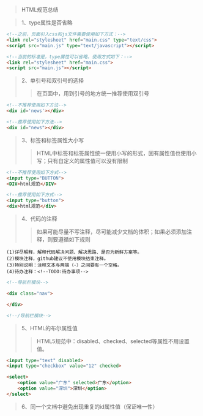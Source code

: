 >HTML规范总结

>1、type属性是否省略
```html
<!--之前，页面引入css和js文件需要使用如下方式：-->
<link rel="stylesheet" href="main.css" type="text/css">
<script src="main.js" type="text/javascript"></script>

<!--当前的标准是，type属性可以省略，使用方式如下：-->
<link rel="stylesheet" href="main.css">
<script src="main.js"></script>
```

>2、单引号和双引号的选择
>>在页面中，用到引号的地方统一推荐使用双引号
```html
<!--不推荐使用如下方法-->
<div id='news'></div>

<!--推荐使用如下方法-->
<div id="news"></div>
```

>3、标签和标签属性大小写
>>HTML中标签和标签属性统一使用小写的形式，固有属性值也使用小写；只有自定义的属性值可以没有限制
```html
<!--不推荐使用如下方式-->
<input type="BUTTON">
<DIV>html规范</DIV>

<!--推荐使用如下方式-->
<input type="button">
<div>html规范</div>
```

>4、代码的注释
>>如果可能尽量不写注释，尽可能减少文档的体积；如果必须添加注释，则要遵循如下规则

    (1)详尽解释，解释代码解决问题、解决思路、是否为新鲜方案等。
    (2)模块注释，github建议不使用模块结束注释。
    (3)特别说明：注释文本与两端（-）之间要有一个空格。
    (4)待办注释：<!--TODO:待办事项-->
```html
<!--导航栏模块-->

<div class="nav">

</div>

<!--/导航栏模块-->
```

>5、HTML的布尔属性值
>>HTML5规范中：disabled、checked、selected等属性不用设置值。
```html
<input type="text" disabled>
<input type="checkbox" value="12" checked>

<select>
    <option value="广东" selected>广东</option>
    <option value="深圳">深圳</option>
</select>
```

>6、同一个文档中避免出现重复的id属性值（保证唯一性）